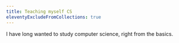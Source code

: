 ```yaml
---
title: Teaching myself CS
eleventyExcludeFromCollections: true
---
```


I have long wanted to study computer science, right from the basics.
